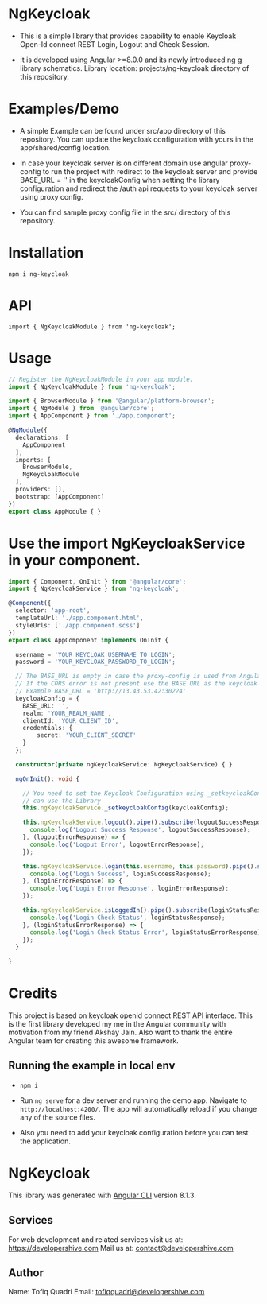 # NgKeycloak

* This is a simple library that provides capability to enable Keycloak Open-Id connect REST Login, Logout and Check Session.

* It is developed using Angular >=8.0.0 and its newly introduced ng g library schematics.
Library location: projects/ng-keycloak directory of this repository.

# Examples/Demo

* A simple Example can be found under src/app directory of this repository. You can update the keycloak configuration with yours in the app/shared/config location.

* In case your keycloak server is on different domain use angular proxy-config to run the project with redirect to the keycloak server and provide BASE_URL = '' in the keycloakConfig when setting the library configuration and redirect the /auth api requests to your keycloak server using proxy config.

* You can find sample proxy config file in the src/ directory of this repository.

# Installation
`npm i ng-keycloak`

# API
`import { NgKeycloakModule } from 'ng-keycloak';`

# Usage

```typescript
// Register the NgKeycloakModule in your app module.
import { NgKeycloakModule } from 'ng-keycloak';

import { BrowserModule } from '@angular/platform-browser';
import { NgModule } from '@angular/core';
import { AppComponent } from './app.component';

@NgModule({
  declarations: [
    AppComponent
  ],
  imports: [
    BrowserModule,
    NgKeycloakModule
  ],
  providers: [],
  bootstrap: [AppComponent]
})
export class AppModule { }
```

# Use the import NgKeycloakService in your component.

```typescript
import { Component, OnInit } from '@angular/core';
import { NgKeycloakService } from 'ng-keycloak';

@Component({
  selector: 'app-root',
  templateUrl: './app.component.html',
  styleUrls: ['./app.component.scss']
})
export class AppComponent implements OnInit {

  username = 'YOUR_KEYCLOAK_USERNAME_TO_LOGIN';
  password = 'YOUR_KEYCLOAK_PASSWORD_TO_LOGIN';

  // The BASE_URL is empty in case the proxy-config is used from Angular to resolve the CORS error
  // If the CORS error is not present use the BASE URL as the keycloak url with the port number
  // Example BASE_URL = 'http://13.43.53.42:30224'
  keycloakConfig = {
    BASE_URL: '',
    realm: 'YOUR_REALM_NAME',
    clientId: 'YOUR_CLIENT_ID',
    credentials: {
        secret: 'YOUR_CLIENT_SECRET'
    }
  };

  constructor(private ngKeycloakService: NgKeycloakService) { }

  ngOnInit(): void {

    // You need to set the Keycloak Configuration using _setkeycloakConfig(config) method before you
    // can use the Library
    this.ngKeycloakService._setkeycloakConfig(keycloakConfig);

    this.ngKeycloakService.logout().pipe().subscribe(logoutSuccessResponse => {
      console.log('Logout Success Response', logoutSuccessResponse);
    }, (logoutErrorResponse) => {
      console.log('Logout Error', logoutErrorResponse);
    });

    this.ngKeycloakService.login(this.username, this.password).pipe().subscribe(loginSuccessResponse => {
      console.log('Login Success', loginSuccessResponse);
    }, (loginErrorResponse) => {
      console.log('Login Error Response', loginErrorResponse);
    });

    this.ngKeycloakService.isLoggedIn().pipe().subscribe(loginStatusResponse => {
      console.log('Login Check Status', loginStatusResponse);
    }, (loginStatusErrorResponse) => {
      console.log('Login Check Status Error', loginStatusErrorResponse);
    });
  }

}
```
# Credits

This project is based on keycloak openid connect REST API interface. This is the first library developed my me in the Angular community with motivation from my friend Akshay Jain. Also want to thank the entire Angular team for creating this awesome framework.

## Running the example in local env

* `npm i`
* Run `ng serve` for a dev server and running the demo app. Navigate to `http://localhost:4200/`. The app will automatically reload if you change any of the source files.

* Also you need to add your keycloak configuration before you can test the application.

# NgKeycloak

This library was generated with [Angular CLI](https://github.com/angular/angular-cli) version 8.1.3.

## Services

For web development and related services visit us at: https://developershive.com
Mail us at: contact@developershive.com

## Author

Name: Tofiq Quadri
Email: tofiqquadri@developershive.com